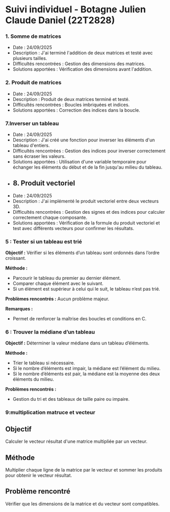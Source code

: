 # Suivi individuel - Botagne Julien Claude Daniel (22T2828)

### 1. Somme de matrices
- Date : 24/09/2025
- Description : J'ai terminé l'addition de deux matrices et testé avec plusieurs tailles.
- Difficultés rencontrées : Gestion des dimensions des matrices.
- Solutions apportées : Vérification des dimensions avant l'addition.

### 2. Produit de matrices
- Date : 24/09/2025
- Description : Produit de deux matrices terminé et testé.
- Difficultés rencontrées : Boucles imbriquées et indices.
- Solutions apportées : Correction des indices dans la boucle.
  
### 7.Inverser un tableau
- Date : 24/09/2025
- Description : J'ai créé une fonction pour inverser les éléments d'un tableau d'entiers.  
- Difficultés rencontrées : Gestion des indices pour inverser correctement sans écraser les valeurs.  
- Solutions apportées : Utilisation d'une variable temporaire pour échanger les éléments du début et de la fin jusqu'au milieu du tableau.
- ## 8. Produit vectoriel
- Date : 24/09/2025
- Description : J'ai implémenté le produit vectoriel entre deux vecteurs 3D.  
- Difficultés rencontrées : Gestion des signes et des indices pour calculer correctement chaque composante.  
- Solutions apportées : Vérification de la formule du produit vectoriel et test avec différents vecteurs pour confirmer les résultats.
###  5 : Tester si un tableau est trié
**Objectif :** Vérifier si les éléments d’un tableau sont ordonnés dans l’ordre croissant.  

**Méthode :**  
- Parcourir le tableau du premier au dernier élément.  
- Comparer chaque élément avec le suivant.  
- Si un élément est supérieur à celui qui le suit, le tableau n’est pas trié.  

**Problèmes rencontrés :** Aucun problème majeur.  

**Remarques :**  
- Permet de renforcer la maîtrise des boucles et conditions en C.


###  6 : Trouver la médiane d’un tableau
**Objectif :** Déterminer la valeur médiane dans un tableau d’éléments.  

**Méthode :**  
- Trier le tableau si nécessaire.  
- Si le nombre d’éléments est impair, la médiane est l’élément du milieu.  
- Si le nombre d’éléments est pair, la médiane est la moyenne des deux éléments du milieu.

**Problèmes rencontrés :**  
- Gestion du tri et des tableaux de taille paire ou impaire.

### 9:multiplication matruce et vecteur
## Objectif
Calculer le vecteur résultat d'une matrice multipliée par un vecteur.

## Méthode
Multiplier chaque ligne de la matrice par le vecteur et sommer les produits pour obtenir le vecteur résultat.

## Problème rencontré
Vérifier que les dimensions de la matrice et du vecteur sont compatibles.
